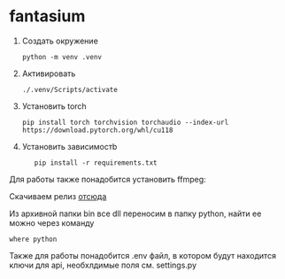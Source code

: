# fantasium

1. Создать окружение

   ```
   python -m venv .venv
   ```
2. Активировать

   ```
   ./.venv/Scripts/activate
   ```
3. Установить torch

   ```
   pip install torch torchvision torchaudio --index-url https://download.pytorch.org/whl/cu118
   ```
4. Установить зависимостb

   ```
      pip install -r requirements.txt
   ```


Для работы также понадобится установить ffmpeg:

Скачиваем релиз [отсюда](https://github.com/BtbN/FFmpeg-Builds/releases)

Из архивной папки bin все dll переносим в папку python, найти ее можно через команду

```
where python
```
Также для работы понадобится .env файл, в котором будут находится ключи для api, необхлдимые поля см. settings.py
